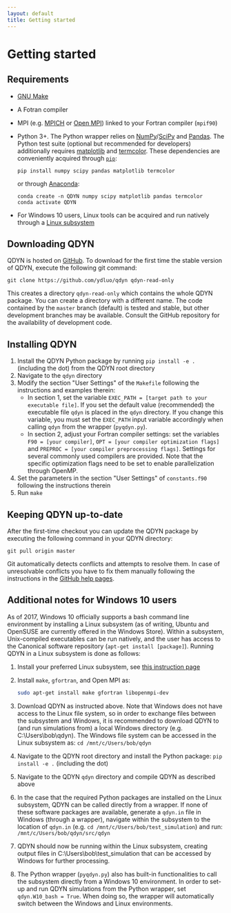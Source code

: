 ```yaml
---
layout: default
title: Getting started
---
```

# Getting started

## Requirements

- [GNU Make](https://www.gnu.org/software/make/)

- A Fotran compiler

- MPI (e.g. [MPICH](https://www.mpich.org/) or [Open MPI](https://www.open-mpi.org/)) linked to your Fortran compiler (`mpif90`)

- Python 3+. The Python wrapper relies on [NumPy](http://www.numpy.org/)/[SciPy](https://scipy.org/) and [Pandas](https://pandas.pydata.org/). The Python test suite (optional but recommended for developers) additionally requires [matplotlib](https://matplotlib.org/) and [termcolor](https://pypi.org/project/termcolor/). These dependencies are conveniently acquired through [`pip`](https://pypi.org/project/pip/):<br />
  ```
  pip install numpy scipy pandas matplotlib termcolor
  ```
  or through [Anaconda](https://www.anaconda.com/):<br />
  ```
  conda create -n QDYN numpy scipy matplotlib pandas termcolor
  conda activate QDYN
  ```

- For Windows 10 users, Linux tools can be acquired and run natively through a [Linux subsystem](https://docs.microsoft.com/en-us/windows/wsl/install-win10)



## Downloading QDYN

QDYN is hosted on [GitHub](https://github.com/ydluo/qdyn). To download for the first time the stable version of QDYN, execute the following git command:

```
git clone https://github.com/ydluo/qdyn qdyn-read-only
```

This creates a directory  `qdyn-read-only` which contains the whole QDYN package. You can create a directory with a different name. The code contained by the `master` branch (default) is tested and stable, but other development branches may be available. Consult the GitHub repository for the availability of
development code.



## Installing QDYN

1. Install the QDYN Python package by running `pip install -e .` (including the dot) from the QDYN root directory
2. Navigate to the `qdyn` directory
3. Modify the section "User Settings" of the  `Makefile` following the instructions and examples therein:
    *  In section 1, set the variable `EXEC_PATH = [target path to your executable file]`. If you set the default value (recommended) the executable file `qdyn` is placed in the `qdyn` directory. If you change this variable, you must set the `EXEC_PATH` input variable accordingly when calling `qdyn` from the wrapper (`pyqdyn.py`).
    *  In section 2, adjust your Fortran compiler settings: set the variables `F90 = [your compiler]`, `OPT = [your compiler optimization flags]` and `PREPROC = [your compiler preprocessing flags]`. Settings for several commonly used compilers are provided. Note that the specific optimization flags need to be set to enable parallelization through OpenMP.
4. Set the parameters in the section "User Settings" of `constants.f90` following the instructions therein
5. Run `make`




## Keeping QDYN up-to-date

After the first-time checkout you can update the QDYN package by executing the following command in your QDYN directory:

```
git pull origin master
```

Git automatically detects conflicts and attempts to resolve them. In case of unresolvable conflicts you have to fix them manually following the instructions in the [GitHub help pages](https://help.github.com/articles/resolving-a-merge-conflict-using-the-command-line/).



## Additional notes for Windows 10 users

As of 2017, Windows 10 officially supports a bash command line environment by installing a Linux subsystem (as of writing, Ubuntu and OpenSUSE are currently offered in the Windows Store). Within a subsystem, Unix-compiled executables can be run natively, and the user has access to the Canonical software repository (`apt-get install [package]`). Running QDYN in a Linux subsystem is done as follows:
1. Install your preferred Linux subsystem, see [this instruction page](https://docs.microsoft.com/en-us/windows/wsl/install-win10)

2. Install `make`, `gfortran`, and Open MPI as:  
    ```bash
    sudo apt-get install make gfortran libopenmpi-dev
    ```

3. Download QDYN as instructed above. Note that Windows does not have access to the Linux file system, so in order to exchange files between the subsystem and Windows, it is recommended to download QDYN to (and run simulations from) a local Windows directory (e.g. C:\Users\bob\qdyn). The Windows file system can be accessed in the Linux subsystem as:  `cd /mnt/c/Users/bob/qdyn`

4. Navigate to the QDYN root directory and install the Python package: `pip install -e .` (including the dot)

5. Navigate to the QDYN `qdyn` directory and compile QDYN as described above

6. In the case that the required Python packages are installed on the Linux subsystem, QDYN can be called directly from a wrapper. If none of these software packages are available, generate a `qdyn.in` file in Windows (through a wrapper), navigate within the subsystem to the location of  `qdyn.in` (e.g. `cd /mnt/c/Users/bob/test_simulation`) and run: `/mnt/c/Users/bob/qdyn/src/qdyn`

7. QDYN should now be running within the Linux subsystem, creating output files in C:\Users\bob\test_simulation that can be accessed by Windows for further processing.

8. The Python wrapper (`pyqdyn.py`) also has built-in functionalities to call the subsystem directly from a Windows 10 environment. In order to set-up and run QDYN simulations from the Python wrapper, set
    `qdyn.W10_bash = True`. When doing so, the wrapper will automatically switch between the Windows and Linux environments.